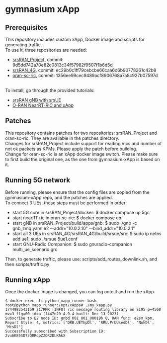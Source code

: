 # gymnasium xApp
## Prerequisites
This repository includes custom xApp, Docker image and scripts for generating traffic.<br>
To use it, three repositories are needed:
 - [srsRAN\_Project](https://github.com/srsran/srsRAN_Project), commit: 9d5dd742a70e82c0813c34f57982f9507f1b6d5d
 - [srsRAN\_4G](https://github.com/srsran/srsRAN_4G), commit: ec29b0c1ff79cebcbe66caa6d6b90778261c42b8
 - [oran-sc-ric](https://github.com/srsran/oran-sc-ric), commit: 1356ee99cec9489acf8906768a7a8c927b07597d
<br>
To install, go through the provided tutorials:

 - [srsRAN gNB with srsUE](https://docs.srsran.com/projects/project/en/latest/tutorials/source/srsUE/source/index.html)
 - [O-RAN NearRT-RIC and xApp](https://docs.srsran.com/projects/project/en/latest/tutorials/source/near-rt-ric/source/index.html)

## Patches
This repository contains patches for two repositories: srsRAN\_Project and oran-sc-ric.
They are available in the patches directory.<br>
Changes for srsRAN\_Project include support for reading mcs and number of not ok packets as KPMs.
Please apply the patch before building.<br>
Change for oran-sc-ric is an xApp docker image switch. Please make sure to first build the original one, as the one from gymnasium-xApp is based on it.
## Running 5G network
Before running, please ensure that the config files are copied from the gymnasium-xApp repo, and the patches are applied.<br>
To connect 3 UEs, these steps must be performed in order:
 - start 5G core in srsRAN\_Project/docker:  $ docker compose up 5gc
 - start nearRT ric in oran-sc-ric:  $ docker compose up
 - start gNB in srsRAN\_Project/build/apps/gnb:  $ sudo ./gnb -c gnb\_zmq.yaml e2 --addr="10.0.2.10" --bind\_addr="10.0.2.1"
 - start all 3 UEs in srsRAN\_4G/srsRAN\_4G/build/srsue/src:  $ sudo ip netns add ue1; sudo ./srsue 5ue1.conf
 - start GNU-Radio Companion:  $ sudo gnuradio-companion multi\_ue\_scenario.grc

Then, to generate traffic, please use: scripts/add\_routes\_downlink.sh, and then scripts/traffic.py
## Running xApp
Once the docker image is changed, you can log onto it and run the xApp
```console
$ docker exec -ti python_xapp_runner bash
root@python_xapp_runner:/opt/xApps# ./my_xapp.py
1744982543159 21/RMR [INFO] ric message routing library on SI95 p=4560 mv=3 flg=00 id=a (f447e29 4.9.4 built: Dec 13 2023)
Subscribe to E2 node ID: gnbd_001_001_00019b_0, RAN func: e2sm_kpm, Report Style: 4, metrics: ['DRB.UEThpDl', 'RRU.PrbUsedDl', 'NokDl', 'McsDl']
Successfully subscribed with Subscription ID:  2vu6K85SD7zQRRqpZZQR2DLKAkX
```

